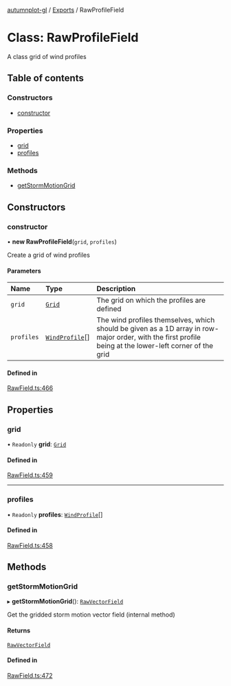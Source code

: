 [autumnplot-gl](../README.md) / [Exports](../modules.md) / RawProfileField

# Class: RawProfileField

A class grid of wind profiles

## Table of contents

### Constructors

- [constructor](RawProfileField.md#constructor)

### Properties

- [grid](RawProfileField.md#grid)
- [profiles](RawProfileField.md#profiles)

### Methods

- [getStormMotionGrid](RawProfileField.md#getstormmotiongrid)

## Constructors

### constructor

• **new RawProfileField**(`grid`, `profiles`)

Create a grid of wind profiles

#### Parameters

| Name | Type | Description |
| :------ | :------ | :------ |
| `grid` | [`Grid`](Grid.md) | The grid on which the profiles are defined |
| `profiles` | [`WindProfile`](../interfaces/WindProfile.md)[] | The wind profiles themselves, which should be given as a 1D array in row-major order, with the first profile being at the lower-left corner of the grid |

#### Defined in

[RawField.ts:466](https://github.com/tsupinie/autumnplot-gl/blob/43ca048/src/RawField.ts#L466)

## Properties

### grid

• `Readonly` **grid**: [`Grid`](Grid.md)

#### Defined in

[RawField.ts:459](https://github.com/tsupinie/autumnplot-gl/blob/43ca048/src/RawField.ts#L459)

___

### profiles

• `Readonly` **profiles**: [`WindProfile`](../interfaces/WindProfile.md)[]

#### Defined in

[RawField.ts:458](https://github.com/tsupinie/autumnplot-gl/blob/43ca048/src/RawField.ts#L458)

## Methods

### getStormMotionGrid

▸ **getStormMotionGrid**(): [`RawVectorField`](RawVectorField.md)

Get the gridded storm motion vector field (internal method)

#### Returns

[`RawVectorField`](RawVectorField.md)

#### Defined in

[RawField.ts:472](https://github.com/tsupinie/autumnplot-gl/blob/43ca048/src/RawField.ts#L472)
